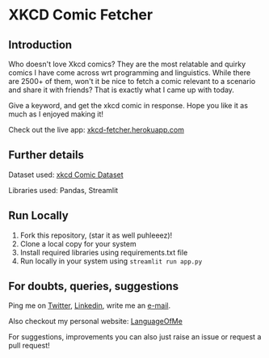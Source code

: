 # XKCD Comic Fetcher

## Introduction
Who doesn't love Xkcd comics? They are the most relatable and quirky comics I have come across wrt programming and linguistics. While there are 2500+ of them, won't it be nice to fetch a comic relevant to a scenario and share it with friends? That is exactly what I came up with today.

Give a keyword, and get the xkcd comic in response. Hope you like it as much as I enjoyed making it!

Check out the live app: [xkcd-fetcher.herokuapp.com](https://www.xkcd-fetcher.herokuapp.com)

## Further details
Dataset used: [xkcd Comic Dataset](https://www.kaggle.com/ashkave/xkcd-comic-data)

Libraries used: Pandas, Streamlit

## Run Locally
1. Fork this repository, (star it as well puhleeez)!
2. Clone a local copy for your system
3. Install required libraries using requirements.txt file
4. Run locally in your system using `streamlit run app.py`

## For doubts, queries, suggestions
Ping me on [Twitter](https://www.twitter.com/sidgupta234), [Linkedin](https://www.linkedin.com/in/sidgupta234), write me an [e-mail](mailto:siddharthgupta234@gmail.com). 

Also checkout my personal website: [LanguageOfMe](https://www.languageof.me)

For suggestions, improvements you can also just raise an issue or request a pull request!
